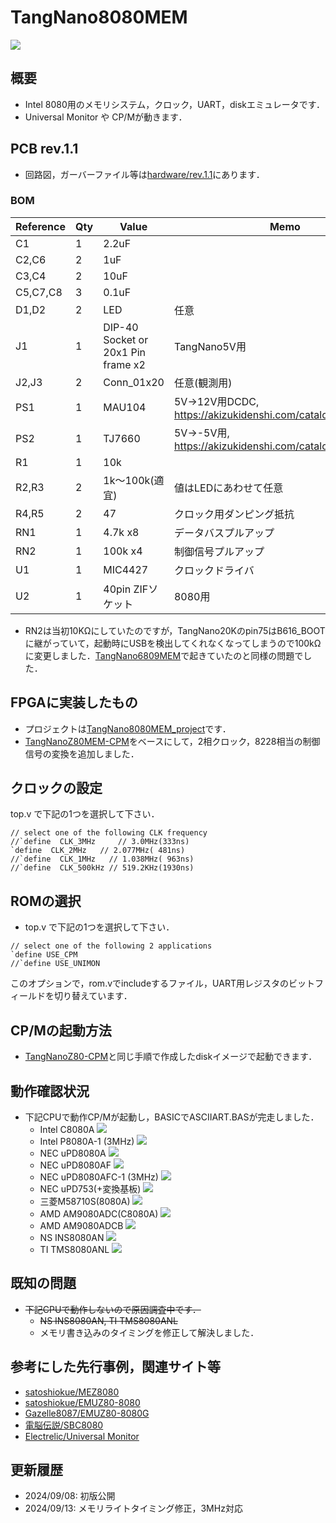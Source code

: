 # TangNano8080MEM
![](images/tangnano8080mem.jpg)
## 概要
- Intel 8080用のメモリシステム，クロック，UART，diskエミュレータです．
- Universal Monitor や CP/Mが動きます．

## PCB rev.1.1
- 回路図，ガーバーファイル等は[hardware/rev.1.1](hardware/rev.1.1/)にあります．
### BOM
|Reference          |Qty| Value          |Memo |
|-------------------|---|----------------|-----|
|C1                 |1  |2.2uF           |     |
|C2,C6              |2  |1uF             |     |
|C3,C4              |2  |10uF            |     |
|C5,C7,C8           |3  |0.1uF           |     |
|D1,D2              |2  | LED            |任意     |
|J1                 |1  | DIP-40 Socket or 20x1 Pin frame x2  |TangNano5V用|
|J2,J3              |2  |Conn_01x20      |任意(観測用)|
|PS1                |1  |MAU104          |5V→12V用DCDC,  https://akizukidenshi.com/catalog/g/g104132/ |
|PS2                |1  |TJ7660          |5V→-5V用, https://akizukidenshi.com/catalog/g/g112017/|
|R1                 |1  | 10k             |     |
|R2,R3              |2  | 1k〜100k(適宜)     | 値はLEDにあわせて任意|
|R4,R5              |2  | 47     | クロック用ダンピング抵抗|
|RN1                |1  | 4.7k x8       |データバスプルアップ     |
|RN2                |1  | 100k x4       |制御信号プルアップ       |
|U1                 |1  | MIC4427 |  クロックドライバ|
|U2                 |1  | 40pin ZIFソケット |  8080用|

- RN2は当初10KΩにしていたのですが，TangNano20Kのpin75はB616_BOOTに継がっていて，起動時にUSBを検出してくれなくなってしまうので100kΩに変更しました．[TangNano6809MEM](../TangNano6809MEM)で起きていたのと同様の問題でした．

## FPGAに実装したもの
- プロジェクトは[TangNano8080MEM_project](TangNano8080MEM_project)です．
- [TangNanoZ80MEM-CPM](../TangNanoZ80MEM-CPM/)をベースにして，2相クロック，8228相当の制御信号の変換を追加しました．

## クロックの設定
top.v で下記の1つを選択して下さい．
```
// select one of the following CLK frequency
//`define  CLK_3MHz     // 3.0MHz(333ns)
`define  CLK_2MHz   // 2.077MHz( 481ns)
//`define  CLK_1MHz   // 1.038MHz( 963ns)
//`define  CLK_500kHz // 519.2KHz(1930ns)
```

## ROMの選択
- top.v で下記の1つを選択して下さい．
```
// select one of the following 2 applications
`define USE_CPM
//`define USE_UNIMON

```
このオプションで，rom.vでincludeするファイル，UART用レジスタのビットフィールドを切り替えています．

## CP/Mの起動方法
- [TangNanoZ80-CPM](../TangNanoZ80MEM-CPM/)と同じ手順で作成したdiskイメージで起動できます．

## 動作確認状況
- 下記CPUで動作CP/Mが起動し，BASICでASCIIART.BASが完走しました．
  - Intel C8080A
![](images/c8080a.jpg)
  - Intel P8080A-1 (3MHz)
![](images/p8080a-1_3MHz.jpg)
  - NEC uPD8080A
![](images/upd8080a.jpg)
  - NEC uPD8080AF
![](images/upd8080af.jpg)
  - NEC uPD8080AFC-1 (3MHz)
![](images/upd8080afc-1_3MHz.jpg)
  - NEC uPD753(+変換基板)
![](images/upd753.jpg)
  - 三菱M58710S(8080A)
![](images/m58710s.jpg)
  - AMD AM9080ADC(C8080A)
![](images/am9080adc.jpg)
  - AMD AM9080ADCB
![](images/am9080adcb.jpg)
  - NS INS8080AN
![](images/ins8080an.jpg)
  - TI TMS8080ANL
![](images/tms8080anl.jpg)

## 既知の問題
- ~~下記CPUで動作しないので原因調査中です．~~
  - ~~NS INS8080AN, TI TMS8080ANL~~
  - メモリ書き込みのタイミングを修正して解決しました．

## 参考にした先行事例，関連サイト等
- [satoshiokue/MEZ8080](https://github.com/satoshiokue/MEZ8080)
- [satoshiokue/EMUZ80-8080](https://github.com/satoshiokue/EMUZ80-8080)
- [Gazelle8087/EMUZ80-8080G](https://github.com/Gazelle8087/EMUZ80-8080G)
- [電脳伝説/SBC8080](https://vintagechips.wordpress.com/2018/06/24/sbc8080-cpu%E3%83%AB%E3%83%BC%E3%82%BA%E3%82%AD%E3%83%83%E3%83%88/)
- [Electrelic/Universal Monitor](https://electrelic.com/electrelic/node/1317)

## 更新履歴
- 2024/09/08: 初版公開
- 2024/09/13: メモリライトタイミング修正，3MHz対応

